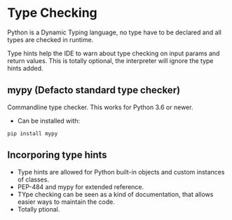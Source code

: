 # Type Checking

Python is a Dynamic Typing language, no type have to be declared and all types are checked in runtime.

Type hints help the IDE to warn about type checking on input params and return values. This is totally optional, the interpreter will ignore the type hints added.

## mypy (Defacto standard type checker)

Commandline type checker. This works for Python 3.6 or newer.

- Can be installed with:

```shell
pip install mypy
```

## Incorporing type hints

- Type hints are allowed for Python built-in objects and custom instances of classes.
- PEP-484 and mypy for extended reference.
- TYpe checking can be seen as a kind of documentation, that allows easier ways to maintain the code.
- Totally ptional.
